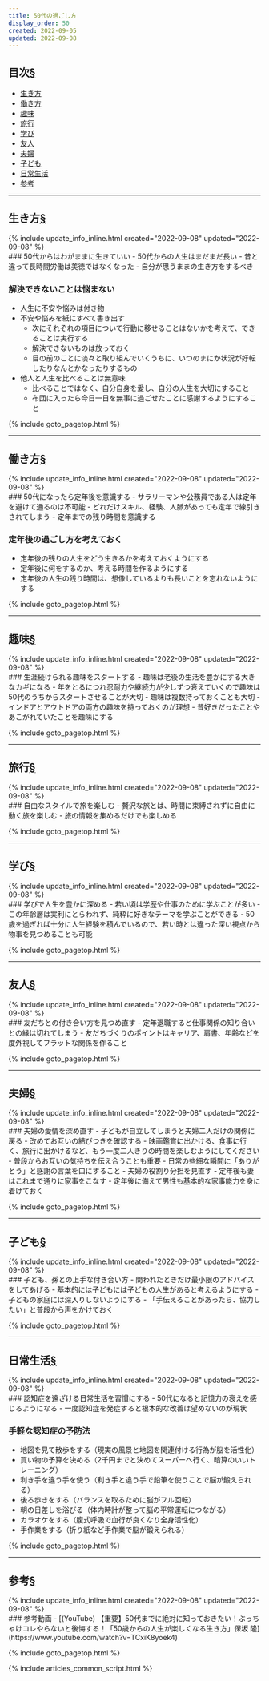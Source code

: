 ```yaml
---
title: 50代の過ごし方
display_order: 50
created: 2022-09-05
updated: 2022-09-08
---
```


## <a name="index">目次</a><a class="heading-anchor-permalink" href="#目次">§</a>

<ul id="index_ul">
<li><a href="#生き方">生き方</a></li>
<li><a href="#働き方">働き方</a></li>
<li><a href="#趣味">趣味</a></li>
<li><a href="#旅行">旅行</a></li>
<li><a href="#学び">学び</a></li>
<li><a href="#友人">友人</a></li>
<li><a href="#夫婦">夫婦</a></li>
<li><a href="#子ども">子ども</a></li>
<li><a href="#日常生活">日常生活</a></li>
<li><a href="#参考">参考</a></li>
</ul>

* * *
## <a name="生き方">生き方</a><a class="heading-anchor-permalink" href="#生き方">§</a>
<div class="chapter-updated">{% include update_info_inline.html created="2022-09-08" updated="2022-09-08" %}</div>
### 50代からはわがままに生きていい
- 50代からの人生はまだまだ長い
- 昔と違って長時間労働は美徳ではなくなった
- 自分が思うままの生き方をするべき

### 解決できないことは悩まない
- 人生に不安や悩みは付き物
- 不安や悩みを紙にすべて書き出す
  - 次にそれぞれの項目について行動に移せることはないかを考えて、できることは実行する
  - 解決できないものは放っておく
  - 目の前のことに淡々と取り組んでいくうちに、いつのまにか状況が好転したりなんとかなったりするもの
- 他人と人生を比べることは無意味
  - 比べることではなく、自分自身を愛し、自分の人生を大切にすること
  - 布団に入ったら今日一日を無事に過ごせたことに感謝するようにすること

{% include goto_pagetop.html %}

* * *
## <a name="働き方">働き方</a><a class="heading-anchor-permalink" href="#働き方">§</a>
<div class="chapter-updated">{% include update_info_inline.html created="2022-09-08" updated="2022-09-08" %}</div>
### 50代になったら定年後を意識する
- サラリーマンや公務員である人は定年を避けて通るのは不可能
- どれだけスキル、経験、人脈があっても定年で線引きされてしまう
- 定年までの残り時間を意識する

### 定年後の過ごし方を考えておく
- 定年後の残りの人生をどう生きるかを考えておくようにする
- 定年後に何をするのか、考える時間を作るようにする
- 定年後の人生の残り時間は、想像しているよりも長いことを忘れないようにする

{% include goto_pagetop.html %}

* * *
## <a name="趣味">趣味</a><a class="heading-anchor-permalink" href="#趣味">§</a>
<div class="chapter-updated">{% include update_info_inline.html created="2022-09-08" updated="2022-09-08" %}</div>
### 生涯続けられる趣味をスタートする
- 趣味は老後の生活を豊かにする大きなカギになる
- 年をとるにつれ忍耐力や継続力が少しずつ衰えていくので趣味は50代のうちからスタートさせることが大切
- 趣味は複数持っておくことも大切
- インドアとアウトドアの両方の趣味を持っておくのが理想
- 昔好きだったことやあこがれていたことを趣味にする

{% include goto_pagetop.html %}

* * *
## <a name="旅行">旅行</a><a class="heading-anchor-permalink" href="#旅行">§</a>
<div class="chapter-updated">{% include update_info_inline.html created="2022-09-08" updated="2022-09-08" %}</div>
### 自由なスタイルで旅を楽しむ
- 贅沢な旅とは、時間に束縛されずに自由に動く旅を楽しむ
- 旅の情報を集めるだけでも楽しめる

{% include goto_pagetop.html %}

* * *
## <a name="学び">学び</a><a class="heading-anchor-permalink" href="#学び">§</a>
<div class="chapter-updated">{% include update_info_inline.html created="2022-09-08" updated="2022-09-08" %}</div>
### 学びで人生を豊かに深める
- 若い頃は学歴や仕事のために学ぶことが多い
- この年齢層は実利にとらわれず、純粋に好きなテーマを学ぶことができる
- 50歳を過ぎれば十分に人生経験を積んでいるので、若い時とは違った深い視点から物事を見つめることも可能

{% include goto_pagetop.html %}

* * *
## <a name="友人">友人</a><a class="heading-anchor-permalink" href="#友人">§</a>
<div class="chapter-updated">{% include update_info_inline.html created="2022-09-08" updated="2022-09-08" %}</div>
### 友だちとの付き合い方を見つめ直す
- 定年退職すると仕事関係の知り合いとの縁は切れてしまう
- 友だちづくりのポイントはキャリア、肩書、年齢などを度外視してフラットな関係を作ること

{% include goto_pagetop.html %}

* * *
## <a name="夫婦">夫婦</a><a class="heading-anchor-permalink" href="#夫婦">§</a>
<div class="chapter-updated">{% include update_info_inline.html created="2022-09-08" updated="2022-09-08" %}</div>
### 夫婦の愛情を深め直す
- 子どもが自立してしまうと夫婦二人だけの関係に戻る
- 改めてお互いの結びつきを確認する
- 映画鑑賞に出かける、食事に行く、旅行に出かけるなど、もう一度二人きりの時間を楽しむようにしてください　
- 普段からお互いの気持ちを伝え合うことも重要
- 日常の些細な瞬間に「ありがとう」と感謝の言葉を口にすること
- 夫婦の役割り分担を見直す
  - 定年後も妻はこれまで通りに家事をこなす
  - 定年後に備えて男性も基本的な家事能力を身に着けておく

{% include goto_pagetop.html %}

* * *
## <a name="子ども">子ども</a><a class="heading-anchor-permalink" href="#子ども">§</a>
<div class="chapter-updated">{% include update_info_inline.html created="2022-09-08" updated="2022-09-08" %}</div>
### 子ども、孫との上手な付き合い方
- 問われたときだけ最小限のアドバイスをしてあげる
- 基本的には子どもには子どもの人生があると考えるようにする
- 子どもの家庭には深入りしないようにする
- 「手伝えることがあったら、協力したい」と普段から声をかけておく

{% include goto_pagetop.html %}

* * *
## <a name="日常生活">日常生活</a><a class="heading-anchor-permalink" href="#日常生活">§</a>
<div class="chapter-updated">{% include update_info_inline.html created="2022-09-08" updated="2022-09-08" %}</div>
### 認知症を遠ざける日常生活を習慣にする
- 50代になると記憶力の衰えを感じるようになる
- 一度認知症を発症すると根本的な改善は望めないのが現状

### 手軽な認知症の予防法
- 地図を見て散歩をする（現実の風景と地図を関連付ける行為が脳を活性化）
- 買い物の予算を決める（2千円までと決めてスーパーへ行く、暗算のいいトレーニング）
- 利き手を違う手を使う（利き手と違う手で鉛筆を使うことで脳が鍛えられる）
- 後ろ歩きをする（バランスを取るために脳がフル回転）
- 朝の日差しを浴びる（体内時計が整って脳の平常運転につながる）
- カラオケをする（腹式呼吸で血行が良くなり全身活性化）
- 手作業をする（折り紙など手作業で脳が鍛えられる）

{% include goto_pagetop.html %}

* * *
## <a name="参考">参考</a><a class="heading-anchor-permalink" href="#参考">§</a>
<div class="chapter-updated">{% include update_info_inline.html created="2022-09-08" updated="2022-09-08" %}</div>
### 参考動画
- [(YouTube) 【重要】50代までに絶対に知っておきたい！ぶっちゃけコレやらないと後悔する！「50歳からの人生が楽しくなる生き方」保坂 隆](https://www.youtube.com/watch?v=TCxiK8yoek4)

{% include goto_pagetop.html %}

{% include articles_common_script.html %}
